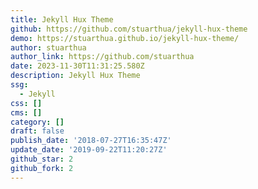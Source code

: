 ```yaml
---
title: Jekyll Hux Theme
github: https://github.com/stuarthua/jekyll-hux-theme
demo: https://stuarthua.github.io/jekyll-hux-theme/
author: stuarthua
author_link: https://github.com/stuarthua
date: 2023-11-30T11:31:25.580Z
description: Jekyll Hux Theme
ssg:
  - Jekyll
css: []
cms: []
category: []
draft: false
publish_date: '2018-07-27T16:35:47Z'
update_date: '2019-09-22T11:20:27Z'
github_star: 2
github_fork: 2
---
```

